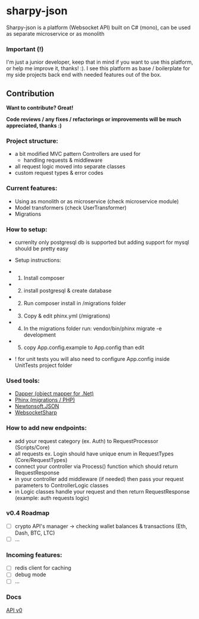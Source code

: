 # sharpy-json 
Sharpy-json is a platform (Websocket API) built on C# (mono), can be used as separate microservice or as monolith 
 
### Important (!) 
 
I'm just a junior developer, keep that in mind if you want to use this platform, or help me improve it, thanks! :). I see this platform as base / boilerplate for my side projects back end with needed features out of the box. 

## Contribution

**Want to contribute? Great!**

**Code reviews / any fixes / refactorings or improvements will be much appreciated, thanks :)**

### Project structure:
* a bit modified MVC pattern Controllers are used for
    * handling requests & middleware
* all request logic moved into separate classes
* custom request types & error codes

### Current features:
* Using as monolith or as microservice (check microservice module)
* Model transformers (check UserTransformer)
* Migrations

### How to setup:
* currenlty only postgresql db is supported but adding support for mysql should be pretty easy
* Setup instructions:
* 1) Install composer
* 2) install postgresql & create database
* 2) Run composer install in /migrations folder
* 3) Copy & edit phinx.yml (/migrations)
* 4) In the migrations folder run: vendor/bin/phinx migrate -e development
* 5) copy App.config.example to App.config than edit

* ! for unit tests you will also need to configure App.config inside UnitTests project folder

### Used tools:
* [Dapper (object mapper for .Net)](https://github.com/StackExchange/Dapper)
* [Phinx (migrations / PHP)](https://github.com/cakephp/phinx)
* [Newtonsoft.JSON](https://github.com/JamesNK/Newtonsoft.Json)
* [WebsocketSharp](https://github.com/sta/websocket-sharp)

### How to add new endpoints:
+ add your request category (ex. Auth) to RequestProcessor (Scripts/Core)
+ all requests ex. Login should have unique enum in RequestTypes (Core/RequestTypes)
+ connect your controller via Process() function which should return RequestResponse
+ in your controller add middleware (if needed) then pass your request parameters to ControllerLogic classes
+ in Logic classes handle your request and then return RequestResponse (example: auth requests logic)

### v0.4 Roadmap
- [ ] crypto API's manager -> checking wallet balances & transactions (Eth, Dash, BTC, LTC)
- [ ] ...

### Incoming features:
- [ ] redis client for caching
- [ ] debug mode
- [ ] ...

### Docs
[API v0](https://htmlpreview.github.io/?https://github.com/mxss/sharpy-json/blob/master/docs/api_v0.html)

